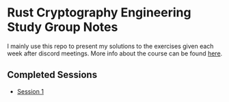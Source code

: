 # Rust Cryptography Engineering Study Group Notes

I mainly use this repo to present my solutions to the exercises given each week after discord meetings. More info about the course can be found [here](https://hackmd.io/@thor314/ryEWRY6Qs).

## Completed Sessions

- [Session 1](https://hackmd.io/@thor314/H12nS4SLj)
